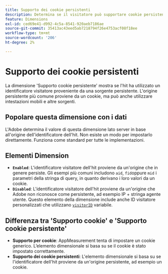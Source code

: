 ```yaml
---
title: Supporto dei cookie persistenti
description: Determina se il visitatore può supportare cookie persistenti.
feature: Dimensions
exl-id: ced69e41-d992-4c5a-8541-920aeb7186ae
source-git-commit: 35413ac43eed5ab7218794f26e4753acf08f18ee
workflow-type: tm+mt
source-wordcount: '206'
ht-degree: 2%

---
```


# Supporto dei cookie persistenti

La dimensione &#39;Supporto cookie persistente&#39; mostra se l&#39;hit ha utilizzato un identificatore visitatore proveniente da una sorgente persistente. L&#39;origine persistente più comune proviene da un cookie, ma può anche utilizzare intestazioni mobili e altre sorgenti.

## Popolare questa dimensione con i dati

L&#39;Adobe determina il valore di questa dimensione lato server in base all&#39;origine dell&#39;identificatore dell&#39;hit. Non esiste un modo per impostarlo direttamente. Funziona come standard per tutte le implementazioni.

## Elementi Dimension

* **`Enabled`**: L&#39;identificatore visitatore dell&#39;hit proviene da un&#39;origine che in genere persiste. Gli esempi più comuni includono `aid`, `fid`oppure `mid` i parametri della stringa di query, in quanto derivano i loro valori da un cookie.
* **`Disabled`**: L&#39;identificatore visitatore dell&#39;hit proviene da un&#39;origine che Adobe non riconosce come persistente, ad esempio IP + stringa agente utente. Questo elemento della dimensione include anche ID visitatore personalizzati che utilizzano [`visitorID`](/help/implement/vars/config-vars/visitorid.md) variabile.

## Differenza tra &#39;Supporto cookie&#39; e &#39;Supporto cookie persistente&#39;

* **Supporto per cookie**: AppMeasurement tenta di impostare un cookie generico. L’elemento dimensionale si basa su se il cookie è stato impostato correttamente.
* **Supporto dei cookie persistenti**: L&#39;elemento dimensionale si basa su se l&#39;identificatore dell&#39;hit proviene da un&#39;origine persistente, ad esempio un cookie.
